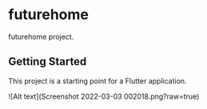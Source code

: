 # futurehome

futurehome project.

## Getting Started

This project is a starting point for a Flutter application.

![Alt text](Screenshot 2022-03-03 002018.png?raw=true)
